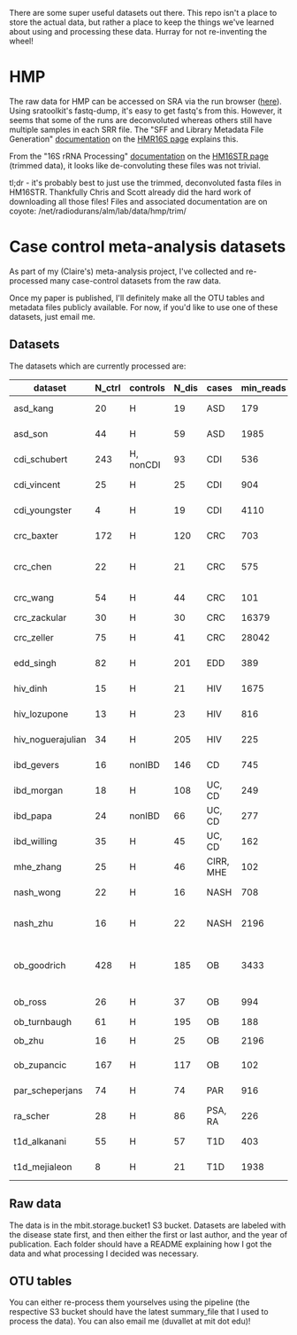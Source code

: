 There are some super useful datasets out there. This repo
isn't a place to store the actual data, but rather a place to keep
the things we've learned about using and processing these data.
Hurray for not re-inventing the wheel!

# HMP

The raw data for HMP can be accessed on SRA via the run browser
([here](https://www.ncbi.nlm.nih.gov/Traces/study/?acc=SRP002395)).
Using sratoolkit's fastq-dump, it's easy to get fastq's from this.
However, it seems that some of the runs are deconvoluted whereas others
still have multiple samples in each SRR file. The "SFF and Library
Metadata File Generation" [documentation](http://hmpdacc.org/doc/SFF_LibraryMetadataFiles_SOP.pdf)
on the [HMR16S page](http://hmpdacc.org/HMR16S/) explains this.

From the "16S rRNA Processing" [documentation](http://hmpdacc.org/doc/16S_SOP.pdf)
on the [HM16STR page](http://hmpdacc.org/HM16STR/)
(trimmed data), it looks like de-convoluting these files was not trivial.

tl;dr - it's probably best to just use the trimmed, deconvoluted fasta
files in HM16STR. Thankfully Chris and Scott already did the hard work
of downloading all those files! Files and associated documentation are
on coyote: /net/radiodurans/alm/lab/data/hmp/trim/

# Case control meta-analysis datasets

As part of my (Claire's) meta-analysis project, I've collected and re-processed
many case-control datasets from the raw data.

Once my paper is published, I'll definitely make all the OTU tables and metadata
files publicly available. For now, if you'd like to use one of these datasets,
just email me.

## Datasets

The datasets which are currently processed are:

dataset | N_ctrl | controls | N_dis | cases | min_reads | max_reads | med_reads | sequencer | region | year | data | metadata | paper
---------|---------|---------|---------|---------|---------|---------|---------|---------|---------|---------|---------|---------|---------
asd_kang | 20 | H | 19 | ASD | 179 | 3350 | 1345.0 | 454 | V2-V3 | 2013 | SRA study SRP017161 | SRA | [link](http://dx.doi.org/10.1371/journal.pone.0068322)
asd_son | 44 | H | 59 | ASD | 1985 | 9250 | 4777.0 | Miseq | V1-V2 | 2015 | SRA study SRP057700 | SRA | [link](http://dx.doi.org/10.1371/journal.pone.0137725)
cdi_schubert | 243 | H, nonCDI | 93 | CDI | 536 | 15651 | 4670.5 | 454 | V3-V5 | 2014 | [link](mothur.org/CDI_MicrobiomeModeling) | [link](mothur.org/CDI_MicrobiomeModeling) | [link](http://dx.doi.org/10.1128/mBio.01021-14)
cdi_vincent | 25 | H | 25 | CDI | 904 | 19473 | 2526.5 | 454 | V3-V5 | 2013 | emailed authors | emailed authors | [link](http://dx.doi.org/10.1186/2049-2618-1-18)
cdi_youngster | 4 | H | 19 | CDI | 4110 | 32672 | 14696.0 | Miseq | V4 | 2014 | SRA study SRP040146 | emailed authors | [link](http://dx.doi.org/10.1093/cid/ciu135)
crc_baxter | 172 | H | 120 | CRC | 703 | 232464 | 9476.0 | Miseq | V4 | 2016 | SRA study SRP062005 | SRA | [link](http://dx.doi.org/10.1186/s13073-016-0290-3)
crc_chen | 22 | H | 21 | CRC | 575 | 3364 | 1152.0 | 454 | V1-V3 | 2012 | SRA study SRP009633 | SRA sample description | [link](http://dx.doi.org/10.1371/journal.pone.0039743)
crc_wang | 54 | H | 44 | CRC | 101 | 515 | 161.0 | 454 | V3 | 2012 | SRA study SRP005150 | SRA study description | [link](http://dx.doi.org/10.1038/ismej.2011.109})
crc_zackular | 30 | H | 30 | CRC | 16379 | 234554 | 54269.5 | MiSeq | V4 | 2014 | [link](mothur.org/MicrobiomeBiomarkerCRC) | [link](mothur.org/MicrobiomeBiomarkerCRC) | [link](http://dx.doi.org/10.1158/1940-6207.CAPR-14-0129)
crc_zeller | 75 | H | 41 | CRC | 28042 | 388997 | 120612.0 | MiSeq | V4 | 2014 | ENA study PRJEB6070 | Table S1 and S2 | [link](http://dx.doi.org/10.15252/msb.20145645)
edd_singh | 82 | H | 201 | EDD | 389 | 10538 | 2585.0 | 454 | V3-V5 | 2015 | [link](http://dx.doi.org/10.6084/m9.figshare.1447256) | Additional File 4 | [link](http://dx.doi.org/10.1186/s40168-015-0109-2)
hiv_dinh | 15 | H | 21 | HIV | 1675 | 11497 | 3248.5 | 454 | V3-V5 | 2015 | SRA study SRP039076 | SRA | [link](http://dx.doi.org/10.1093/infdis/jiu409)
hiv_lozupone | 13 | H | 23 | HIV | 816 | 27634 | 3262.0 | MiSeq | V4 | 2013 | ENA study PRJEB4335 | Qiita study 1700 | [link](http://dx.doi.org/10.1016/j.chom.2013.08.006)
hiv_noguerajulian | 34 | H | 205 | HIV | 225 | 231275 | 16506.0 | MiSeq | V3-V4 | 2016 | SRA study SRP068240 | SRA | [link](https://doi.org/10.1016%2Fj.ebiom.2016.01.032)
ibd_gevers | 16 | nonIBD | 146 | CD | 745 | 57387 | 9773.5 | Miseq | V4 | 2014 | SRA study SRP040765 | Table S2 | [link](http://dx.doi.org/10.1016/j.chom.2014.02.005)
ibd_morgan | 18 | H | 108 | UC, CD | 249 | 1617 | 1020.0 | 454 | V3-V5 | 2012 | SRA study SRP015953 | [link](http://huttenhower.sph.harvard.edu/ibd2012) | [link](http://dx.doi.org/10.1186/gb-2012-13-9-r79)
ibd_papa | 24 | nonIBD | 66 | UC, CD | 277 | 6494 | 1303.0 | 454 | V3-V5 | 2012 | emailed authors | emailed authors | [link](http://dx.doi.org/10.1371/journal.pone.0039242)
ibd_willing | 35 | H | 45 | UC, CD | 162 | 2316 | 1118.5 | 454 | V5-V6 | 2009 | emailed authors | emailed authors | [link](http://dx.doi.org/10.1053/j.gastro.2010.08.049)
mhe_zhang | 25 | H | 46 | CIRR, MHE | 102 | 2674 | 487.0 | 454 | V1-V2 | 2013 | SRA study SRP015698 | SRA | [link](http://dx.doi.org/10.1038/ajg.2013.221)
nash_wong | 22 | H | 16 | NASH | 708 | 2923 | 1980.0 | 454 | V1-V2 | 2013 | SRA study SRP011160 | SRA | [link](http://dx.doi.org/10.1371/journal.pone.0062885)
nash_zhu | 16 | H | 22 | NASH | 2196 | 16552 | 9904.0 | 454 | V4 | 2013 | MG-RAST, study mgp1195 | MG-RAST | [link](http://dx.doi.org/10.1002/hep.26093)
ob_goodrich | 428 | H | 185 | OB | 3433 | 95825 | 27026.0 | Miseq | V4 | 2014 | ENA studies PRJEB6702 and PRJEB6705 | ENA | [link](http://dx.doi.org/10.1016/j.cell.2014.09.053)
ob_ross | 26 | H | 37 | OB | 994 | 15266 | 4562.0 | 454 | V1-V3 | 2015 | SRA study SRP053023 | SRA | [link](http://dx.doi.org/10.1186/s40168-015-0072-y)
ob_turnbaugh | 61 | H | 195 | OB | 188 | 21102 | 1569.0 | 454 | V2 | 2009 | [link](https://gordonlab.wustl.edu/NatureTwins_2008/TurnbaughNature_11_30_08.html) | Table S1 | [link](http://dx.doi.org/10.1038/nature07540)
ob_zhu | 16 | H | 25 | OB | 2196 | 16552 | 9904.0 | 454 | V4 | 2013 | same as `nash_zhu` | MG-RAST | [link](http://dx.doi.org/10.1002/hep.26093)
ob_zupancic | 167 | H | 117 | OB | 102 | 22478 | 1392.0 | 454 | V1-V3 | 2012 | SRA study SRP002465 | SRA | [link](http://dx.doi.org/10.1371/journal.pone.0043052)
par_scheperjans | 74 | H | 74 | PAR | 916 | 4535 | 2351.5 | 454 | V1-V3 | 2015 | ENA study PRJEB4927 | sample names | [link](http://dx.doi.org/10.1002/mds.26069)
ra_scher | 28 | H | 86 | PSA, RA | 226 | 14779 | 2194.0 | 454 | V1-V2 | 2013 | SRA study SRP023463 | SRA | [link](http://dx.doi.org/10.7554/eLife.01202)
t1d_alkanani | 55 | H | 57 | T1D | 403 | 96428 | 9117.0 | MiSeq | V4 | 2015 | emailed authors | emailed authors | [link](http://dx.doi.org/10.2337/db14-1847)
t1d_mejialeon | 8 | H | 21 | T1D | 1938 | 10154 | 4702.0 | 454 | V4 | 2014 | emailed authors | emailed authors | [link](http://dx.doi.org/10.1038/srep03814)


## Raw data

The data is in the mbit.storage.bucket1 S3 bucket. Datasets are labeled
with the disease state first, and then either the first or last author, and the
year of publication. Each folder should have a README explaining how I got the
data and what processing I decided was necessary.

## OTU tables

You can either re-process them yourselves using the pipeline (the respective
S3 bucket should have the latest summary_file that I used to process the data).
You can also email me (duvallet at mit dot edu)!
